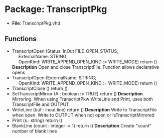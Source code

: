 # Package: TranscriptPkg

- **File**: TranscriptPkg.vhd
## Functions
- TranscriptOpen <font id="function_arguments">(Status: InOut FILE_OPEN_STATUS;<br><span style="padding-left:20px"> ExternalName: STRING;<br><span style="padding-left:20px"> OpenKind: WRITE_APPEND_OPEN_KIND := WRITE_MODE) </font> <font id="function_return">return ()</font>
**Description**
Open and close TranscriptFile.  Function allows declarative opens 
- TranscriptOpen <font id="function_arguments">(ExternalName: STRING;<br><span style="padding-left:20px"> OpenKind: WRITE_APPEND_OPEN_KIND := WRITE_MODE) </font> <font id="function_return">return ()</font>
- TranscriptClose <font id="function_arguments">()</font> <font id="function_return">return ()</font>
- SetTranscriptMirror <font id="function_arguments">(A : boolean := TRUE) </font> <font id="function_return">return ()</font>
**Description**
Mirroring.  When using TranscriptPkw WriteLine and Print, uses both TranscriptFile and OUTPUT 
- WriteLine <font id="function_arguments">(buf : inout line) </font> <font id="function_return">return ()</font>
**Description**
Write to TranscriptFile when open.  Write to OUTPUT when not open or IsTranscriptMirrored
- Print <font id="function_arguments">(s : string) </font> <font id="function_return">return ()</font>
- BlankLine <font id="function_arguments">(count : integer := 1) </font> <font id="function_return">return ()</font>
**Description**
Create "count" number of blank lines
